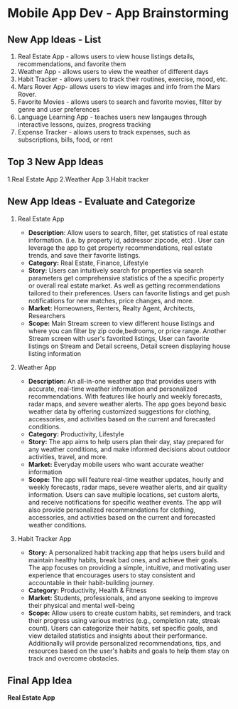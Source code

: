 Mobile App Dev - App Brainstorming
===

## New App Ideas - List
1. Real Estate App - allows users to view house listings details, recommendations, and favorite them
2. Weather App - allows users to view the weather of different days
3. Habit Tracker - allows users to track their routines, exercise, mood, etc.
4. Mars Rover App- allows users to view images and info from the Mars Rover.
5. Favorite Movies - allows users to search and favorite movies, filter by genre and user preferences
6. Language Learning App - teaches users new langauges through interactive lessons, quizes, progress tracking
7. Expense Tracker - allows users to track expenses, such as subscriptions, bills, food, or rent

## Top 3 New App Ideas
1.Real Estate App
2.Weather App
3.Habit tracker

## New App Ideas - Evaluate and Categorize

1. Real Estate App
   - **Description**: Allow users to search, filter, get statistics of real estate information. (i.e. by property id, addressor zipcode, etc) . User can leverage the app to get property recommendations, real estate trends, and save their favorite listings.
   - **Category:** Real Estate, Finance, Lifestyle
   - **Story:** Users can intuitively search for properties via search parameters get comprehensive statistics of the a specific property or overall real estate market. As well as getting recommendations tailored to their preferences. Users can favorite listings and get push notifications for new matches, price changes, and more.
   - **Market:** Homeowners, Renters, Realty Agent, Architects, Researchers
   - **Scope:** Main Stream screen to view different house listings and where you can filter by zip code,bedrooms, or price range. Another Stream screen with user's favorited listings, User can favorite listings on Stream and Detail screens, Detail screen displaying house listing information

2. Weather App
   - **Description:** An all-in-one weather app that provides users with accurate, real-time weather information and personalized recommendations. With features like hourly and weekly forecasts, radar maps, and severe weather alerts. The app goes beyond basic weather data by offering customized suggestions for clothing, accessories, and activities based on the current and forecasted conditions.
   - **Category:** Productivity, Lifestyle
   - **Story:** The app aims to help users plan their day, stay prepared for any weather conditions, and make informed decisions about outdoor activities, travel, and more.
   - **Market:** Everyday mobile users who want accurate weather information
   - **Scope:** The app will feature real-time weather updates, hourly and weekly forecasts, radar maps, severe weather alerts, and air quality information. Users can save multiple locations, set custom alerts, and receive notifications for specific weather events. The app will also provide personalized recommendations for clothing, accessories, and activities based on the current and forecasted weather conditions.
   
 3. Habit Tracker App
    - **Story:** A personalized habit tracking app that helps users build and maintain healthy habits, break bad ones, and achieve their goals. The app focuses on providing a simple, intuitive, and motivating user experience that encourages users to stay consistent and accountable in their habit-building journey.
    - **Category:** Productivity, Health & Fitness
    - **Market:** Students, professionals, and anyone seeking to improve their physical and mental well-being
    - **Scope:** Allow users to create custom habits, set reminders, and track their progress using various metrics (e.g., completion rate, streak count). Users can categorize their habits, set specific goals, and view detailed statistics and insights about their performance. Additionally will provide personalized recommendations, tips, and resources based on the user's habits and goals to help them stay on track and overcome obstacles.

## Final App Idea
**Real Estate App**
